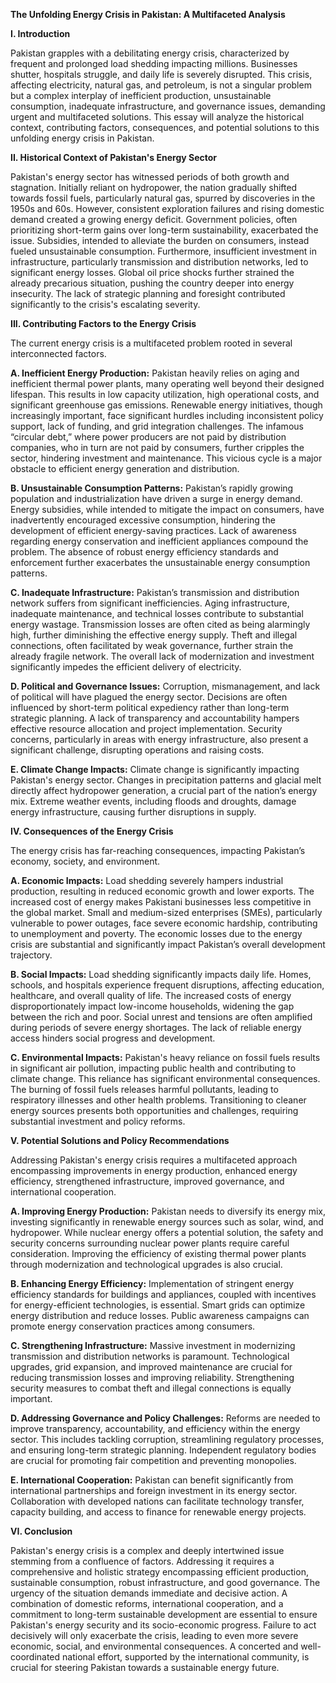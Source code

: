 **The Unfolding Energy Crisis in Pakistan: A Multifaceted Analysis**

**I. Introduction**

Pakistan grapples with a debilitating energy crisis, characterized by frequent and prolonged load shedding impacting millions.  Businesses shutter, hospitals struggle, and daily life is severely disrupted. This crisis, affecting electricity, natural gas, and petroleum, is not a singular problem but a complex interplay of inefficient production, unsustainable consumption, inadequate infrastructure, and governance issues, demanding urgent and multifaceted solutions.  This essay will analyze the historical context, contributing factors, consequences, and potential solutions to this unfolding energy crisis in Pakistan.

**II. Historical Context of Pakistan's Energy Sector**

Pakistan's energy sector has witnessed periods of both growth and stagnation.  Initially reliant on hydropower, the nation gradually shifted towards fossil fuels, particularly natural gas, spurred by discoveries in the 1950s and 60s.  However, consistent exploration failures and rising domestic demand created a growing energy deficit.  Government policies, often prioritizing short-term gains over long-term sustainability, exacerbated the issue.  Subsidies, intended to alleviate the burden on consumers, instead fueled unsustainable consumption.  Furthermore, insufficient investment in infrastructure, particularly transmission and distribution networks, led to significant energy losses. Global oil price shocks further strained the already precarious situation, pushing the country deeper into energy insecurity.  The lack of strategic planning and foresight contributed significantly to the crisis's escalating severity.

**III. Contributing Factors to the Energy Crisis**

The current energy crisis is a multifaceted problem rooted in several interconnected factors.

**A. Inefficient Energy Production:**  Pakistan heavily relies on aging and inefficient thermal power plants, many operating well beyond their designed lifespan. This results in low capacity utilization, high operational costs, and significant greenhouse gas emissions.  Renewable energy initiatives, though increasingly important, face significant hurdles including inconsistent policy support, lack of funding, and grid integration challenges.  The infamous “circular debt,” where power producers are not paid by distribution companies, who in turn are not paid by consumers, further cripples the sector, hindering investment and maintenance. This vicious cycle is a major obstacle to efficient energy generation and distribution.

**B. Unsustainable Consumption Patterns:**  Pakistan’s rapidly growing population and industrialization have driven a surge in energy demand.  Energy subsidies, while intended to mitigate the impact on consumers, have inadvertently encouraged excessive consumption, hindering the development of efficient energy-saving practices.  Lack of awareness regarding energy conservation and inefficient appliances compound the problem.  The absence of robust energy efficiency standards and enforcement further exacerbates the unsustainable energy consumption patterns.

**C. Inadequate Infrastructure:**  Pakistan’s transmission and distribution network suffers from significant inefficiencies.  Aging infrastructure, inadequate maintenance, and technical losses contribute to substantial energy wastage.  Transmission losses are often cited as being alarmingly high, further diminishing the effective energy supply.  Theft and illegal connections, often facilitated by weak governance, further strain the already fragile network.  The overall lack of modernization and investment significantly impedes the efficient delivery of electricity.

**D. Political and Governance Issues:**  Corruption, mismanagement, and lack of political will have plagued the energy sector.  Decisions are often influenced by short-term political expediency rather than long-term strategic planning.  A lack of transparency and accountability hampers effective resource allocation and project implementation. Security concerns, particularly in areas with energy infrastructure, also present a significant challenge, disrupting operations and raising costs.

**E. Climate Change Impacts:**  Climate change is significantly impacting Pakistan's energy sector.  Changes in precipitation patterns and glacial melt directly affect hydropower generation, a crucial part of the nation’s energy mix.  Extreme weather events, including floods and droughts, damage energy infrastructure, causing further disruptions in supply.


**IV. Consequences of the Energy Crisis**

The energy crisis has far-reaching consequences, impacting Pakistan’s economy, society, and environment.

**A. Economic Impacts:**  Load shedding severely hampers industrial production, resulting in reduced economic growth and lower exports. The increased cost of energy makes Pakistani businesses less competitive in the global market.  Small and medium-sized enterprises (SMEs), particularly vulnerable to power outages, face severe economic hardship, contributing to unemployment and poverty.  The economic losses due to the energy crisis are substantial and significantly impact Pakistan’s overall development trajectory.

**B. Social Impacts:**  Load shedding significantly impacts daily life.  Homes, schools, and hospitals experience frequent disruptions, affecting education, healthcare, and overall quality of life. The increased costs of energy disproportionately impact low-income households, widening the gap between the rich and poor.  Social unrest and tensions are often amplified during periods of severe energy shortages.  The lack of reliable energy access hinders social progress and development.

**C. Environmental Impacts:**  Pakistan's heavy reliance on fossil fuels results in significant air pollution, impacting public health and contributing to climate change. This reliance has significant environmental consequences.  The burning of fossil fuels releases harmful pollutants, leading to respiratory illnesses and other health problems.  Transitioning to cleaner energy sources presents both opportunities and challenges, requiring substantial investment and policy reforms.


**V. Potential Solutions and Policy Recommendations**

Addressing Pakistan's energy crisis requires a multifaceted approach encompassing improvements in energy production, enhanced energy efficiency, strengthened infrastructure, improved governance, and international cooperation.

**A. Improving Energy Production:**  Pakistan needs to diversify its energy mix, investing significantly in renewable energy sources such as solar, wind, and hydropower.  While nuclear energy offers a potential solution, the safety and security concerns surrounding nuclear power plants require careful consideration.  Improving the efficiency of existing thermal power plants through modernization and technological upgrades is also crucial.

**B. Enhancing Energy Efficiency:**  Implementation of stringent energy efficiency standards for buildings and appliances, coupled with incentives for energy-efficient technologies, is essential.  Smart grids can optimize energy distribution and reduce losses.  Public awareness campaigns can promote energy conservation practices among consumers.

**C. Strengthening Infrastructure:**  Massive investment in modernizing transmission and distribution networks is paramount.  Technological upgrades, grid expansion, and improved maintenance are crucial for reducing transmission losses and improving reliability.  Strengthening security measures to combat theft and illegal connections is equally important.

**D. Addressing Governance and Policy Challenges:**  Reforms are needed to improve transparency, accountability, and efficiency within the energy sector.  This includes tackling corruption, streamlining regulatory processes, and ensuring long-term strategic planning.  Independent regulatory bodies are crucial for promoting fair competition and preventing monopolies.

**E. International Cooperation:**  Pakistan can benefit significantly from international partnerships and foreign investment in its energy sector.  Collaboration with developed nations can facilitate technology transfer, capacity building, and access to finance for renewable energy projects.


**VI. Conclusion**

Pakistan's energy crisis is a complex and deeply intertwined issue stemming from a confluence of factors. Addressing it requires a comprehensive and holistic strategy encompassing efficient production, sustainable consumption, robust infrastructure, and good governance.  The urgency of the situation demands immediate and decisive action.  A combination of domestic reforms, international cooperation, and a commitment to long-term sustainable development are essential to ensure Pakistan's energy security and its socio-economic progress.  Failure to act decisively will only exacerbate the crisis, leading to even more severe economic, social, and environmental consequences.  A concerted and well-coordinated national effort, supported by the international community, is crucial for steering Pakistan towards a sustainable energy future.